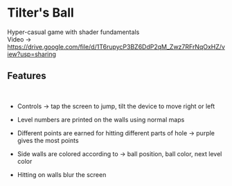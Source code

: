 # Tilter's Ball

Hyper-casual game with shader fundamentals <br>
Video -> https://drive.google.com/file/d/1T6rupycP3BZ6DdP2qM_Zwz7RFrNqOxHZ/view?usp=sharing

<h2> Features </h2>
<br>

* Controls -> tap the screen to jump, tilt the device to move right or left

* Level numbers are printed on the walls using normal maps

* Different points are earned for hitting different parts of hole -> purple gives the most points

* Side walls are colored according to -> ball position, ball color, next level color

* Hitting on walls blur the screen
